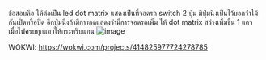 ข้อสอบคือ ให้ต่อเป็น
led dot matrix แสดงเป็นที่จอดรถ
switch 2 ปุ่ม มีปุ่มนึงเป็นไว้บอกว่าไม้กันเปิดหรือปิด อีกปุ่มนึงถ้ามีการกดแสดงว่ามีการจอดรถเพิ่ม ให้ dot matrix สว่างเพิ่มขึ้น 1 แถว
เมื่อไฟครบทุกแถวให้กระพริบแทน
![image](https://github.com/user-attachments/assets/ae578c2c-5edf-4a62-bcc7-223faff09485) 

WOKWI: https://wokwi.com/projects/414825977724278785

